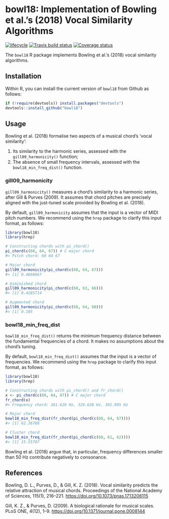 
<!-- README.md is generated from README.Rmd. Please edit that file -->

# bowl18: Implementation of Bowling et al.’s (2018) Vocal Similarity Algorithms

[![lifecycle](https://img.shields.io/badge/lifecycle-maturing-blue.svg)](https://www.tidyverse.org/lifecycle/#maturing)
[![Travis build
status](https://travis-ci.org/pmcharrison/bowl18.svg?branch=master)](https://travis-ci.org/pmcharrison/bowl18)
[![Coverage
status](https://coveralls.io/repos/github/pmcharrison/bowl18/badge.svg)](https://coveralls.io/r/pmcharrison/bowl18?branch=master)

The `bowl18` R package implements Bowling et al.’s (2018) vocal
similarity algorithms.

## Installation

Within R, you can install the current version of `bowl18` from Github as
follows:

``` r
if (!require(devtools)) install.packages("devtools")
devtools::install_github("bowl18")
```

## Usage

Bowling et al. (2018) formalise two aspects of a musical chord’s ‘vocal
similarity’:

1)  Its similarity to the harmonic series, assessed with the
    `gill09_harmonicity()` function;
2)  The absence of small frequency intervals, assessed with the
    `bowl18_min_freq_dist()` function.

### gill09\_harmonicity

`gill09_harmonicity()` measures a chord’s similarity to a harmonic
series, after Gill & Purves (2009). It assumes that chord pitches are
precisely aligned with the just-tuned scale provided by Bowling et
al. (2018).

By default, `gill09_harmonicity` assumes that the input is a vector of
MIDI pitch numbers. We recommend using the `hrep` package to clarify
this input format, as follows:

``` r
library(bowl18)
library(hrep)

# Constructing chords with pi_chord()
pi_chord(c(60, 64, 67)) # C major chord
#> Pitch chord: 60 64 67

# Major chord
gill09_harmonicity(pi_chord(c(60, 64, 67)))
#> [1] 0.4666667

# Diminished chord
gill09_harmonicity(pi_chord(c(60, 63, 66)))
#> [1] 0.4285714

# Augmented chord
gill09_harmonicity(pi_chord(c(60, 64, 68)))
#> [1] 0.105
```

### bowl18\_min\_freq\_dist

`bowl18_min_freq_dist()` returns the minimum frequency distance between
the fundamental frequencies of a chord. It makes no assumptions about
the chord’s tuning.

By default, `bowl18_min_freq_dist()` assumes that the input is a vector
of frequencies. We recommend using the `hrep` package to clarify this
input format, as follows:

``` r
library(bowl18)
library(hrep)

# Constructing chords with pi_chord() and fr_chord()
x <- pi_chord(c(60, 64, 67)) # C major chord
fr_chord(x) 
#> Frequency chord: 261.626 Hz, 329.628 Hz, 391.995 Hz

# Major chord
bowl18_min_freq_dist(fr_chord(pi_chord(c(60, 64, 67))))
#> [1] 62.36788

# Cluster chord
bowl18_min_freq_dist(fr_chord(pi_chord(c(60, 61, 62))))
#> [1] 15.55707
```

Bowling et al. (2018) argue that, in particular, frequency differences
smaller than 50 Hz contribute negatively to consonance.

## References

Bowling, D. L., Purves, D., & Gill, K. Z. (2018). Vocal similarity
predicts the relative attraction of musical chords. Proceedings of the
National Academy of Sciences, 115(1), 216–221.
<https://doi.org/10.1073/pnas.1713206115>

Gill, K. Z., & Purves, D. (2009). A biological rationale for musical
scales. PLoS ONE, 4(12), 1–9.
<https://doi.org/10.1371/journal.pone.0008144>
